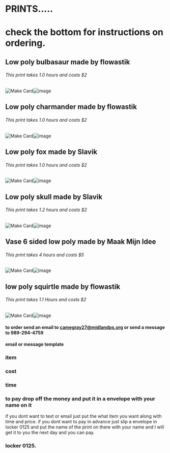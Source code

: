 
# PRINTS.....
# check the bottom for instructions on ordering.
## Low poly bulbasaur made by flowastik
###### This print takes 1.0 hours and costs $2
<img src="https://cdn.thingiverse.com/renders/81/4e/7c/0b/7c/bulbasaur_low_poly_pokemon_flowalistik_preview_card.jpg" alt="Make Card"/>![image](https://user-images.githubusercontent.com/101137109/159551354-7df57952-f7fc-47b6-9467-3c3fdf3fb4c9.png)
## Low poly charmander made by flowastik
###### This print takes 1.0 hours and costs $2
<img src="https://cdn.thingiverse.com/renders/03/8d/7b/6d/ba/charmander_low_poly_pokemon_flowalistik_preview_card.jpg" alt="Make Card"/>![image](https://user-images.githubusercontent.com/101137109/159551425-749645f5-1ad9-4b4a-80f3-b9c20a5a8523.png)

## Low poly fox made by Slavik
###### This print takes 1.0 hours and costs $2
<img src="https://cdn.thingiverse.com/renders/af/a4/a6/31/90/IMG_5035_preview_card.JPG" alt="Make Card"/>![image](https://user-images.githubusercontent.com/101137109/159551446-3cdf08fd-7fcc-40fb-ac7b-ac4b99fc2122.png)

## Low poly skull made by Slavik
###### This print takes 1.2 hours and costs $2
<img src="https://cdn.thingiverse.com/renders/6b/bf/73/51/38/IMG_4084_preview_card.JPG" alt="Make Card"/>![image](https://user-images.githubusercontent.com/101137109/159551526-fdebbf11-9835-400e-9211-41212bd522e2.png)

## Vase 6 sided low poly made by Maak Mijn Idee
###### This print takes 4 hours and costs $5
<img src="https://cdn.thingiverse.com/renders/de/10/42/3e/ce/MMI_vaasjes_display_large_preview_card.jpg" alt="Make Card"/>![image](https://user-images.githubusercontent.com/101137109/159551734-8bf283e4-930d-4d61-84c9-aebf3c10a689.png)

## low poly squirtle made by flowastik
###### This print takes 1.1 Hours and costs $2
<img src="https://cdn.thingiverse.com/renders/12/6a/bf/d9/54/squirtle_low_poly_pokemon_flowalistik_preview_card.jpg" alt="Make Card"/>![image](https://user-images.githubusercontent.com/101137109/159551667-ce23531f-f8e9-45b4-b1a9-8d6ebbb1b140.png)


#### to order send an email to camegray27@midlandps.org or send a message to 989-294-4759
#### email or message template

### item
### cost
### time

### to pay drop off the money and put it in a envelope with your name on it
if you dont want to text or email just put the what item you want along with time and price.
if you dont want to pay in advance just slip a envelope in locker 0125 and put the name of the print on there with your name and I will get it to you the next day and you can pay.
### locker 0125.
